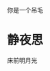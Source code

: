 你是一个吊毛
<!DOCTYPE html>
<html lang="en">
<head>
    <meta charset="UTF-8">
    <title>Title</title>
</head>
<body>
<h1>静夜思</h1>
<P>床前明月光</P>
</body>
</html>
